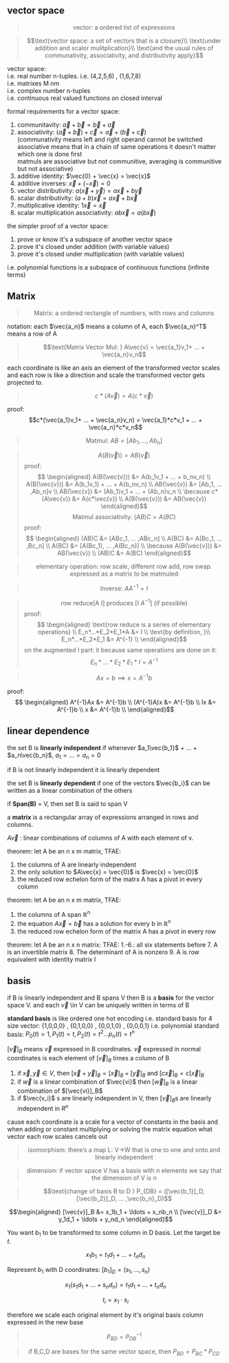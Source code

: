 ## vector space
>$$\text{vector: a ordered list of expressions}$$  

>$$\text{vector space: a set of vectors that is a closure}\\
\text{under addition and scalor mulitplication}\\
\text{and the usual rules of communativity, associativity, and distributivity apply}$$  

vector space:  
i.e. real number n-tuples. i.e. (4,2,5,6) , (1,6,7,8)  
i.e. matrixes M nm  
i.e. complex number n-tuples  
i.e. continuous real valued functions on closed interval  

formal requirements for a vector space:  
1. communitavity: $\vec{a} + \vec{b} = \vec{b} + \vec{a}$
2. associativity: $(\vec{a} + \vec{b}) + \vec{c} = \vec{a} + (\vec{b} + \vec{c})$  
(communativity means left and right operand cannot be switched  
associative means that in a chain of same operations it doesn't matter which one is done first  
matmuls are associative but not communitive, averaging is communitive but not associative)
3. additive identity: $\vec{0} + \vec{x} = \vec{x}$  
4. additive inverses: $\vec{x} + (-\vec{x}) = 0$  
5. vector distributivity: $a(\vec{x}+\vec{y}) = a\vec{x} + b \vec{y}$  
6. scalar distributivity: $(a+b)\vec{x} = a\vec{x} + b\vec{x}$  
7. multiplicative identity: $1\vec{x} = \vec{x}$
8. scalar multiplication associativity: $ab\vec{x} = a(b\vec{x})$

the simpler proof of a vector space:
1. prove or know it's a subspace of another vector space
2. prove it's closed under addition (with variable values)
3. prove it's closed under multiplication (with variable values)

i.e. polynomial functions is a subspace of continuous functions (infinite terms)


## Matrix

> $$\text{Matrix: a ordered rectangle of numbers, with rows and columns}$$

notation: each $\vec{a_n}$ means a column of A, each $\vec{a_n}^T$ means a row of A

> $$\text{Matrix Vector Mul: } A\vec{v} = \vec{a_1}v_1+ ... + \vec{a_n}v_n$$

each coordinate is like an axis an element of the transformed vector scales and each row is like a direction and scale the transformed vector gets projected to.



> $$c*(A\vec{v}) = A(c*\vec{v})$$

proof:  
$$c*(\vec{a_1}v_1+ ... + \vec{a_n}v_n) = \vec{a_1}*c*v_1 + ... + \vec{a_n}*c*v_n$$

> $$\text{Matmul: } AB = [Ab_1 , ... , Ab_n]$$

> $$ A(B(\vec{v})) = AB(\vec{v}) $$
proof:  
$$ \begin{aligned}
A(B(\vec{v})) &= A(b_1v_1 + ... + b_nv_n) \\
A(B(\vec{v})) &= A(b_1v_1) + ... + A(b_nv_n) \\
AB(\vec{v}) &= [Ab_1, ... ,Ab_n]v \\
AB(\vec{v}) &= (Ab_1)v_1 + ... + (Ab_n)v_n \\
\because c*(A\vec{v}) &= A(c*\vec{v}) \\
A(B(\vec{v})) &= AB(\vec{v})
\end{aligned}$$
> $$\text{Matmul associativity: }(AB)C = A(BC)$$
proof:  
$$ \begin{aligned}
(AB)C &= [ABc_1, ... ,ABc_n] \\
A(BC) &= A[Bc_1, ... ,Bc_n] \\
A(BC) &= [A(Bc_1), ... ,A(Bc_n)] \\
\because A(B(\vec{v})) &= AB(\vec{v}) \\
(AB)C &= A(BC)
\end{aligned}$$

> $$\text{elementary operation: row scale, different row add, row swap. expressed as a matrix to be matmuled}$$

> $$\text{Inverse: }A A^{-1} = I $$

> $$\text{row reduce[A I] produces [I $A^{-1}$] (if possible)}$$
proof:  
$$ \begin{aligned}
\text{row reduce is a series of elementary operations} \\  
E_n*...*E_2*E_1*A &= I \\
\text{by definition, }\\
E_n*...*E_2*E_1 &= A^{-1} \\
\end{aligned}$$
on the augmented I part: it because same operations are done on it:  
$$E_n*...*E_2*E_1*I = A^{-1}$$

> $$Ax = b \implies x = A^{-1}b$$

proof: 
$$ \begin{aligned}
A^{-1}Ax &= A^{-1}b \\
(A^{-1}A)x &= A^{-1}b \\
Ix &= A^{-1}b \\
x &= A^{-1}b \\
\end{aligned}$$



## linear dependence

the set B is __linearly independent__ if whenever $a_1\vec{b_1}$ + ... + $a_n\vec{b_n}$, $a_1 = ... = a_n = 0$

if B is not linearly independent it is linearly dependent

the set B is __linearly dependent__ if one of the vectors $\vec{b_i}$ can be written as a linear combination of the others

if __Span(B)__ = V, then set B is said to span V

a __matrix__ is a rectangular array of expressions arranged in rows and columns. 

$A\vec{v}$ : linear combinations of columns of A with each element of v. 

theorem: let A be an n x m matrix, TFAE:
1. the columns of A are linearly independent
2. the only solution to $A\vec{x} = \vec{0}$ is $\vec{x} = \vec{0}$
3. the reduced row echelon form of the matrx A has a pivot in every column

theorem: let A be an n x m matrix, TFAE:
1. the columns of A span $\mathbb{R}^n$
2. the equation $A\vec{x} = \vec{b}$ has a solution for every b in $\mathbb{R}^n$
3. the reduced row echelon form of the matrix A has a pivot in every row

theorem: let A be an n x n matrix: TFAE:
1.-6.: all six statements before
7. A is an invertible matrix
8. The determinant of A is nonzero
9. A is row equivalent with identity matrix I


## basis

if B is linearly independent and B spans V then B is a __basis__ for the vector space V. and each $\vec{v}$ \in V can be uniquely written in terms of B

__standard basis__ is like ordered one hot encoding
i.e. standard basis for 4 size vector: {1,0,0,0} , {0,1,0,0} , {0,0,1,0} , {0,0,0,1}
i.e. polynomial standard basis: $P_0(t) = 1, P_1(t) = t,  P_2(t) = t^2 ... p_n(t) = t^n$

$[\vec{v}]_B$ means $\vec{v}$ expressed in B coordinates. $\vec{v}$ expressed in normal coordinates is each element of $[\vec{v}]_B$ times a column of B

1) if $\vec{x}, \vec{y} \in V$, then $[\vec{x} + \vec{y}]_B = [\vec{x}]_B + [\vec{y}]_B$ and $[c\vec{x}]_B = c[\vec{x}]_B$
2) if $\vec{w}$ is a linear combination of $\vec{vi}$ then $[\vec{w}]_B$ is a linear combination of $[\vec{vi}]_B$ 
3) if $\vec{v_i}$ s are linearly independent in V, then $[\vec{v}]_B$s are linearly independent in $R^n$

cause each coordinate is a scale for a vector of constants in the basis and when adding or constant multiplying or solving the matrix equation what vector each row scales cancels out

> $$\text{isomorphism: there's a map L: V->W that is one to one and onto and linearly independent}$$

> $$\text{dimension: if vector space V has a basis with n elements we say that the dimension of V is n}$$

> $$\text{change of basis B to D } P_{DB} = ([\vec{b_1}]_D, [\vec{b_2}]_D, ... ,\vec{b_n}_D)$$  

$$\begin{aligned}
[\vec{v}]_B &= x_1b_1 + \ldots + x_nb_n \\
[\vec{v}]_D &= y_1d_1 + \ldots + y_nd_n
\end{aligned}$$

You want $b_1$ to be transformed to some column in D basis. Let the target be $t$.

$$x_1b_1 = t_1d_1 + \ldots + t_nd_n$$

Represent $b_1$ with D coordinates: $[b_1]_D = (s_1, \ldots, s_n)$

$$x_1(s_1d_1 + \ldots + s_nd_n) = t_1d_1 + \ldots + t_nd_n$$

$$t_i = x_1 \cdot s_i$$

therefore we scale each original element by it's original basis column expressed in the new base

> $$P_{BD} = {P_{DB}}^{-1}$$

> $$\text{if B,C,D are bases for the same vector space, then }P_{BD} = P_{BC} * P_{CD}$$



